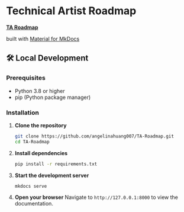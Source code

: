 # Technical Artist Roadmap

**[TA Roadmap](https://angelinahuang007.github.io/TA-Roadmap/)**

built with [Material for MkDocs](https://squidfunk.github.io/mkdocs-material/)

## 🛠️ Local Development

### Prerequisites

- Python 3.8 or higher
- pip (Python package manager)

### Installation

1. **Clone the repository**
   ```bash
   git clone https://github.com/angelinahuang007/TA-Roadmap.git
   cd TA-Roadmap
   ```

2. **Install dependencies**
   ```bash
   pip install -r requirements.txt
   ```

3. **Start the development server**
   ```bash
   mkdocs serve
   ```

4. **Open your browser**
   Navigate to `http://127.0.0.1:8000` to view the documentation.


